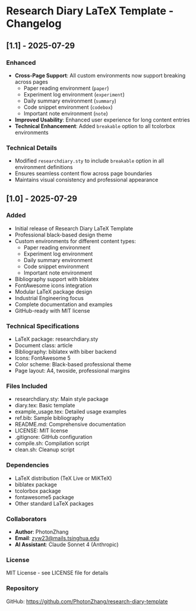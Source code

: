 # Research Diary LaTeX Template - Changelog

## [1.1] - 2025-07-29

### Enhanced
- **Cross-Page Support**: All custom environments now support breaking across pages
  - Paper reading environment (`paper`)
  - Experiment log environment (`experiment`)
  - Daily summary environment (`summary`)
  - Code snippet environment (`codebox`)
  - Important note environment (`note`)
- **Improved Usability**: Enhanced user experience for long content entries
- **Technical Enhancement**: Added `breakable` option to all tcolorbox environments

### Technical Details
- Modified `researchdiary.sty` to include `breakable` option in all environment definitions
- Ensures seamless content flow across page boundaries
- Maintains visual consistency and professional appearance

## [1.0] - 2025-07-29

### Added
- Initial release of Research Diary LaTeX Template
- Professional black-based design theme
- Custom environments for different content types:
  - Paper reading environment
  - Experiment log environment
  - Daily summary environment
  - Code snippet environment
  - Important note environment
- Bibliography support with biblatex
- FontAwesome icons integration
- Modular LaTeX package design
- Industrial Engineering focus
- Complete documentation and examples
- GitHub-ready with MIT license

### Technical Specifications
- LaTeX package: researchdiary.sty
- Document class: article
- Bibliography: biblatex with biber backend
- Icons: FontAwesome 5
- Color scheme: Black-based professional theme
- Page layout: A4, twoside, professional margins

### Files Included
- researchdiary.sty: Main style package
- diary.tex: Basic template
- example_usage.tex: Detailed usage examples
- ref.bib: Sample bibliography
- README.md: Comprehensive documentation
- LICENSE: MIT license
- .gitignore: GitHub configuration
- compile.sh: Compilation script
- clean.sh: Cleanup script

### Dependencies
- LaTeX distribution (TeX Live or MiKTeX)
- biblatex package
- tcolorbox package
- fontawesome5 package
- Other standard LaTeX packages

### Collaborators
- **Author**: PhotonZhang
- **Email**: zyw23@mails.tsinghua.edu
- **AI Assistant**: Claude Sonnet 4 (Anthropic)

### License
MIT License - see LICENSE file for details

### Repository
GitHub: https://github.com/PhotonZhang/research-diary-template 